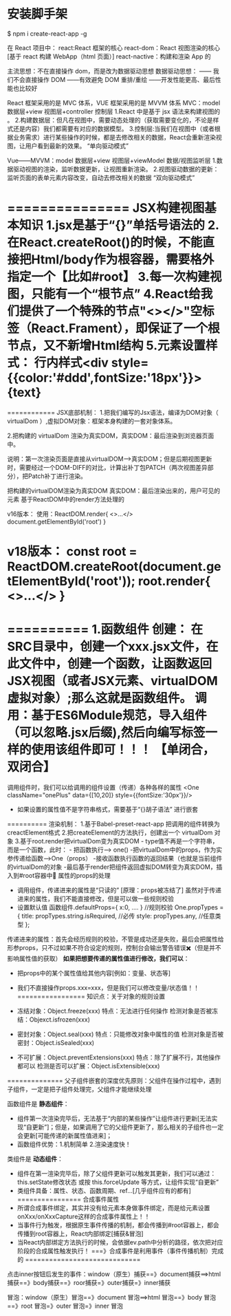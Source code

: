 # 安装脚手架

$ npm i create-react-app -g

在 React 项目中：
react:React 框架的核心
react-dom：React 视图渲染的核心[基于 react 构建 WebApp（html 页面）]
react-nactive：构建和渲染 App 的

主流思想：不在直接操作 dom，而是改为数据驱动思想
数据驱动思想：
—— 我们不会直接操作 DOM
——有效避免 DOM 重排/重绘
——开发性能更高、最后性能也比较好

React 框架采用的是 MVC 体系，VUE 框架采用的是 MVVM 体系
MVC：model 数据层+view 视图层+controller 控制层
1.React 中是基于 jsx 语法来构建视图的 。
2.构建数据层：但凡在视图中，需要动态处理的（获取需要变化的，不论是样式还是内容）我们都需要有对应的数据模型。
3.控制层:当我们在视图中（或者根据业务需求）进行某些操作的时候，都是去修改相关的数据，React会重新渲染视图，让用户看到最新的效果。
“单向驱动模式”

Vue——MVVM：model 数据层+view 视图层+viewModel 数据/视图监听层
1.数据驱动视图的渲染，监听数据更新，让视图重新渲染。
2.视图驱动数据的更新：监听页面的表单元素内容改变，自动去修改相关的数据
“双向驱动模式”

===============
JSX构建视图基本知识
1.jsx是基于“{}”单括号语法的
2.在React.createRoot()的时候，不能直接把Html/body作为根容器，需要格外指定一个【比如#root】
3.每一次构建视图，只能有一个“根节点”
4.React给我们提供了一个特殊的节点"<></>"空标签（React.Frament），即保证了一个根节点，又不新增Html结构
5.元素设置样式：
行内样式<div style={{color:'#ddd',fontSize:'18px'}}>{text}</div>
===============


============
JSX底部机制：
1.把我们编写的Jsx语法，编译为DOM对象（ virtualDom ）,虚拟DOM对象：框架本身构建的一套对象体系。

2.把构建的 virtualDom 渲染为真实DOM，真实DOM：最后渲染到浏览器页面中。

说明：第一次渲染页面是直接从virtualDOM-->真实DOM；但是后期视图更新时，需要经过一个DOM-DIFF的对比，计算出补丁包PATCH（两次视图差异部分），把Patch补丁进行渲染。

把构建的virtualDOM渲染为真实DOM
  真实DOM：最后渲染出来的，用户可见的元素
  基于ReactDOM中的render方法处理的

  v16版本：
  使用：ReactDOM.render{
    <>...</>
    document.getElementById('root')
  }

  v18版本：
  const root = ReactDOM.createRoot(document.getElementById('root'));
  root.render{
    <>...</>
  }
============


==========
1.函数组件
  创建： 在SRC目录中，创建一个xxx.jsx文件，在此文件中，创建一个函数，让函数返回JSX视图（或者JSX元素、virtualDOM虚拟对象）;那么这就是函数组件。
  调用：基于ES6Module规范，导入组件（可以忽略.jsx后缀),然后向编写标签一样的使用该组件即可！！！ 【单闭合，双闭合】
==========
调用组件时，我们可以给调用的组件设置（传递）各种各样的属性
 <One className="onePlus" data={[10,20]} style={{fontSize:'30px'}}/>
  - 如果设置的属性值不是字符串格式，需要基于“{}胡子语法” 进行嵌套

==========
渲染机制：
  1.基于Babel-preset-react-app 把调用的组件转换为creactElement格式
  2.把createElement的方法执行，创建出一个 virtualDom 对象
  3.基于root.render把virtualDom变为真实DOM
    - type值不再是一个字符串，而是一个函数，此时：
      - 把函数执行--> one()
      -把virtualDom中的props，作为实参传递给函数-->One（props）
      -接收函数执行函数的返回结果（也就是当前组件的virtualDom的对象
      -最后基于render把组件返回虚拟DOM转变为真实DOM，插入到#root容器中🚩
属性的props的处理
  - 调用组件，传递进来的属性是“只读的” [原理：props被冻结了]
  虽然对于传递进来的属性，我们不能直接修改，但是可以做一些规则校验
   - 设置默认值
   函数组件.defaultProps={
     x:0,
     ....
   }
   //规则校验
   One.propTypes = {
  title: propTypes.string.isRequired, //必传
  style: propTypes.any, //任意类型
};

传递进来的属性：首先会经历规则的校验，不管是成功还是失败，最后会把属性给形参props，只不过如果不符合设定的规则，控制台会输出警告错误✖️（但是并不影响属性值的获取）
 **如果把想要传递的属性值进行修改，我们可以**：
  - 把props中的某个属性值给其他内容[例如：变量、状态等]
  - 我们不直接操作props.xxx=xxx，但是我们可以修改变量/状态值！！
=================
  知识点：关于对象的规则设置
  - 冻结对象：Object.freeze(xxx)
  特点：无法进行任何操作
  检测对象是否被冻结：Objexct.isfrozen(xxx)

  - 密封对象：Object.seal(xxx)
  特点：只能修改对象中属性的值
  检测对象是否被密封：Object.isSealed(xxx)

  - 不可扩展：Object.preventExtensions(xxx)
  特点：除了扩展不行，其他操作都可以
  检测是否可以扩展：Object.isExtensible(xxx)

==============
父子组件嵌套的深度优先原则：父组件在操作过程中，遇到子组件，一定是把子组件处理完，父组件才能继续处理


函数组件是 **静态组件**：
  - 组件第一次渲染完毕后，无法基于“内部的某些操作”让组件进行更新[无法实现“自更新”]；但是，如果调用了它的父组件更新了，那么相关的子组件也一定会更新[可能传递的新属性值进来]；
  - 函数组件优势：1.机制简单 2.渲染速度快！

类组件是 **动态组件**：
  - 组件在第一渲染完毕后，除了父组件更新可以触发其更新，我们可以通过：this.setState修改状态 或按 this.forceUpdate 等方式，让组件实现“自更新”
  - 类组件具备：属性、状态、函数周期、ref...[几乎组件应有的都有]
================
合成事件属性
- 所谓合成事件绑定，其实并没有给元素本身做事件绑定，而是给元素设置onXxx/onXxxCapture这样的合成事件属性上！！
- 当事件行为触发，根据原生事件传播的机制，都会传播到#root容器上，都会传播到root容器上，React内部绑定[捕获&冒泡]
- 当React内部绑定方法执行的时候，会依据ev.path中分析的路径，依次把对应阶段的合成属性触发执行！
===》合成事件是利用事件（事件传播机制）完成的
=============================

点击inner按钮后发生的事件：window（原生）捕获==》document捕获==>html捕获==》body捕获==》roor捕获=》outer捕获=》inner捕获


冒泡：window（原生）冒泡==》document 冒泡==>html 冒泡==》body 冒泡==》root 冒泡=》outer 冒泡=》inner 冒泡